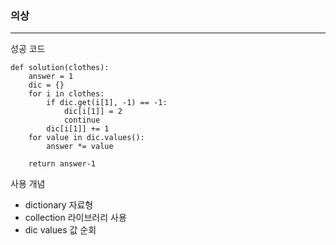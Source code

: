 ### 의상

---

성공 코드

```
def solution(clothes):
    answer = 1
    dic = {}
    for i in clothes:
        if dic.get(i[1], -1) == -1:
            dic[i[1]] = 2
            continue
        dic[i[1]] += 1
    for value in dic.values():
        answer *= value

    return answer-1
```

사용 개념

- dictionary 자료형
- collection 라이브러리 사용
- dic values 값 순회

